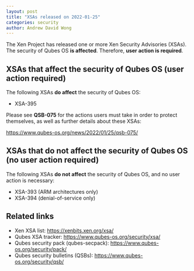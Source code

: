 ```yaml
---
layout: post
title: "XSAs released on 2022-01-25"
categories: security
author: Andrew David Wong
---
```


The Xen Project has released one or more Xen Security Advisories (XSAs).
The security of Qubes OS **is affected**.
Therefore, **user action is required**.


XSAs that affect the security of Qubes OS (user action required)
----------------------------------------------------------------

The following XSAs **do affect** the security of Qubes OS:

- XSA-395

Please see **QSB-075** for the actions users must take in order to
protect themselves, as well as further details about these XSAs:

<https://www.qubes-os.org/news/2022/01/25/qsb-075/>


XSAs that do not affect the security of Qubes OS (no user action required)
--------------------------------------------------------------------------

The following XSAs **do not affect** the security of Qubes OS, and no user action is necessary:

- XSA-393 (ARM architectures only)
- XSA-394 (denial-of-service only)


Related links
-------------

- Xen XSA list: <https://xenbits.xen.org/xsa/>
- Qubes XSA tracker: <https://www.qubes-os.org/security/xsa/>
- Qubes security pack (qubes-secpack): <https://www.qubes-os.org/security/pack/>
- Qubes security bulletins (QSBs): <https://www.qubes-os.org/security/qsb/>
